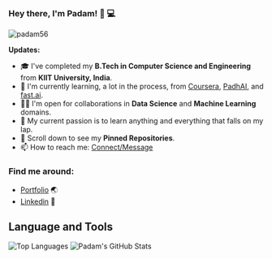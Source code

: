 ### Hey there, I'm __Padam__! 👋 :computer:

<p align="left"> <img src="https://komarev.com/ghpvc/?username=padam56" alt="padam56" /> </p>

**Updates:**

- 🎓 I've completed my **B.Tech in Computer Science and Engineering** from **KIIT University, India**.
- 🌱 I'm currently learning, a lot in the process, from [Coursera](https://www.coursera.org/), [PadhAI](https://padhai.onefourthlabs.in/), and [fast.ai](https://www.fast.ai/).
- 🤝🏻 I'm open for collaborations in **Data Science** and **Machine Learning** domains.
- 🎯 My current passion is to learn anything and everything that falls on my lap.
- 📌 Scroll down to see my **Pinned Repositories**.
- 📫 How to reach me: [Connect/Message](https://www.linkedin.com/in/padamjung56/)

### Find me around:
- [Portfolio](https://padam56.github.io) :earth_asia:
- [Linkedin](https://www.linkedin.com/in/thinam-tamang-3b12831a2/) :email:

## **Language and Tools**

![Top Languages](https://github-readme-stats.vercel.app/api/top-langs/?username=padam56&theme=radical)
![Padam's GitHub Stats](https://github-readme-stats.vercel.app/api?username=padam56&hide=prs,issues,contribs?username=padam56&count_private=true?username=padam56&show_icons=true&theme=radical)
